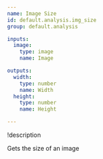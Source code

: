 ```yaml
---
name: Image Size
id: default.analysis.img_size
group: default.analysis

inputs:
  image:
    type: image
    name: Image

outputs:
  width:
    type: number
    name: Width
  height:
    type: number
    name: Height

---
```


!description

Gets the size of an image
